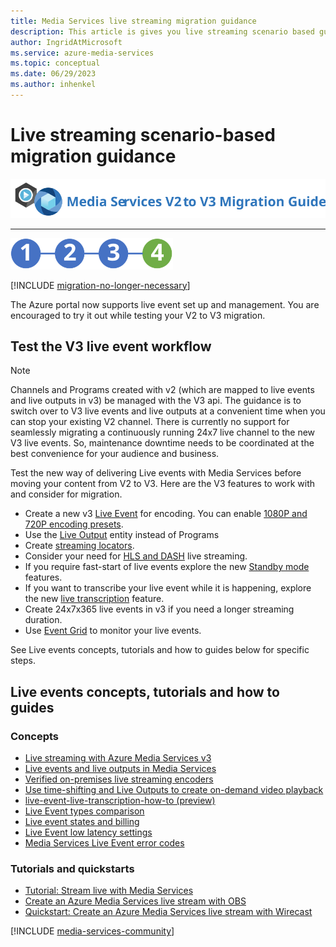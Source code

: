 ```yaml
---
title: Media Services live streaming migration guidance
description: This article is gives you live streaming scenario based guidance that will assist you min migrating from Azure Media Services v2 to v3.
author: IngridAtMicrosoft
ms.service: azure-media-services
ms.topic: conceptual
ms.date: 06/29/2023
ms.author: inhenkel
---
```


# Live streaming scenario-based migration guidance

![migration guide logo](./media/migration-guide/azure-media-services-logo-migration-guide.svg)

<hr color="#5ea0ef" size="10">

![migration steps 2](./media/migration-guide/steps-4.svg)

[!INCLUDE [migration-no-longer-necessary](includes/migration-no-longer-necessary.md)]

The Azure portal now supports live event set up and management.  You are encouraged to try it out while testing your V2 to V3 migration.

## Test the V3 live event workflow

> [!NOTE]
> Channels and Programs created with v2 (which are mapped to live events and live outputs in v3) be managed with the V3 api. The guidance is to switch over to V3 live events and live outputs at a convenient time when you can stop your existing V2 channel. There is currently no support for seamlessly migrating a continuously running 24x7 live channel to the new V3 live events. So, maintenance downtime needs to be coordinated at the best convenience for your audience and business.

Test the new way of delivering Live events with Media Services before moving your content from V2 to V3. Here are the V3 features to work with and consider for migration.

- Create a new v3 [Live Event](live-event-concept.md) for encoding. You can enable [1080P and 720P encoding presets](live-event-types-comparison-reference.md#system-presets).
- Use the [Live Output](live-event-concept.md) entity instead of Programs
- Create [streaming locators](stream-streaming-locators-concept.md).
- Consider your need for [HLS and DASH](encode-dynamic-packaging-concept.md) live streaming.
- If you require fast-start of live events explore the new [Standby mode](live-event-concept.md) features.
- If you want to transcribe your live event while it is happening, explore the new [live transcription](live-event-live-transcription-how-to.md) feature.
- Create 24x7x365 live events in v3 if you need a longer streaming duration.
- Use [Event Grid](monitoring/monitor-events-portal-how-to.md) to monitor your live events.

See Live events concepts, tutorials and how to guides below for specific steps.

## Live events concepts, tutorials and how to guides

### Concepts

- [Live streaming with Azure Media Services v3](stream-live-streaming-concept.md)
- [Live events and live outputs in Media Services](live-event-concept.md)
- [Verified on-premises live streaming encoders](encode-recommended-on-premises-live-encoders.md)
- [Use time-shifting and Live Outputs to create on-demand video playback](live-event-cloud-dvr-time-how-to.md)
- [live-event-live-transcription-how-to (preview)](live-event-live-transcription-how-to.md)
- [Live Event types comparison](live-event-types-comparison-reference.md)
- [Live event states and billing](live-event-states-billing-concept.md)
- [Live Event low latency settings](live-event-latency-reference.md)
- [Media Services Live Event error codes](live-event-error-codes-reference.md)

### Tutorials and quickstarts

- [Tutorial: Stream live with Media Services](stream-live-tutorial-with-api.md)
- [Create an Azure Media Services live stream with OBS](live-event-obs-quickstart.md)
- [Quickstart: Create an Azure Media Services live stream with Wirecast](live-event-wirecast-quickstart.md)

[!INCLUDE [media-services-community](includes/media-services-community.md)]
